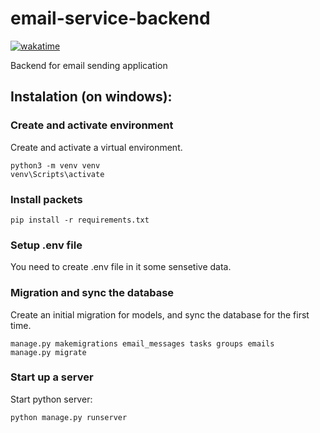 # email-service-backend 

[![wakatime](https://wakatime.com/badge/github/jaanonim/emailService-backend.svg)](https://wakatime.com/badge/github/jaanonim/emailService-backend)

Backend for email sending application
## Instalation (on windows):
### Create and activate environment
Create and activate a virtual environment.
```
python3 -m venv venv
venv\Scripts\activate
```

### Install packets
```
pip install -r requirements.txt
```
### Setup .env file
You need to create .env file in it some sensetive data.
### Migration and sync the database
Create an initial migration for models, and sync the database for the first time.
```
manage.py makemigrations email_messages tasks groups emails
manage.py migrate
```
### Start up a server
Start python server:
```
python manage.py runserver
```
